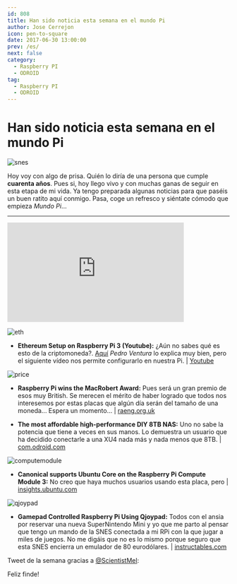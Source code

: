 ```yaml
---
id: 808
title: Han sido noticia esta semana en el mundo Pi
author: Jose Cerrejon
icon: pen-to-square
date: 2017-06-30 13:00:00
prev: /es/
next: false
category:
  - Raspberry PI
  - ODROID
tag:
  - Raspberry PI
  - ODROID
---
```


# Han sido noticia esta semana en el mundo Pi

![snes](/images/2017/06/snes.png)

Hoy voy con algo de prisa. Quién lo diría de una persona que cumple **cuarenta años**. Pues si, hoy llego vivo y con muchas ganas de seguir en esta etapa de mi vida. Ya tengo preparada algunas noticias para que paséis un buen ratito aquí conmigo. Pasa, coge un refresco y siéntate cómodo que empieza *Mundo Pi*...

- - -
<iframe width="400" height="225" src="https://www.youtube.com/embed/z3jaUfLbvCo?rel=0" frameborder="0" allowfullscreen></iframe>

![eth](/images/2017/06/eth.png)

* **Ethereum Setup on Raspberry Pi 3 (Youtube):** ¿Aún no sabes qué es esto de la criptomoneda?. [Aquí](https://www.pedroventura.com/internet/minar-ethereum-windows-linux/) *Pedro Ventura* lo explica muy bien, pero el siguiente vídeo nos permite configurarlo en nuestra Pi. | [Youtube](https://www.youtube.com/watch?v=hFWfr78T22U)

![price](/images/2017/06/price.png)

* **Raspberry Pi wins the MacRobert Award:** Pues será un gran premio de esos muy British. Se merecen el mérito de haber logrado que todos nos interesemos por estas placas que algún día serán del tamaño de una moneda... Espera un momento... | [raeng.org.uk](http://www.raeng.org.uk/grants-and-prizes/prizes-and-medals/awards/the-macrobert-award)

* **The most affordable high-performance DIY 8TB NAS:** Uno no sabe la potencia que tiene a veces en sus manos. Lo demuestra un usuario que ha decidido conectarle a una XU4 nada más y nada menos que 8TB. | [com.odroid.com](http://com.odroid.com/sigong/blog/blog_list.php?bid=185)

![computemodule](/images/2017/06/computemodule.png)

* **Canonical supports Ubuntu Core on the Raspberry Pi Compute Module 3:** No creo que haya muchos usuarios usando esta placa, pero | [insights.ubuntu.com](https://insights.ubuntu.com/2017/06/27/canonical-supports-ubuntu-core-on-the-raspberry-pi-compute-module/)

![qjoypad](/images/2017/06/qjoypad.png)

* **Gamepad Controlled Raspberry Pi Using Qjoypad:** Todos con el ansia por reservar una nueva SuperNintendo Mini y yo que me parto al pensar que tengo un mando de la SNES conectada a mi RPi con la que jugar a miles de juegos. No me digáis que no es lo mismo porque seguro que esta SNES encierra un emulador de 80 eurodólares. | [instructables.com](http://www.instructables.com/id/Gamepad-Controlled-Raspberry-Pi-Using-Qjoypad/)

Tweet de la semana gracias a [@ScientistMel](https://twitter.com/ScientistMel):




Feliz finde!